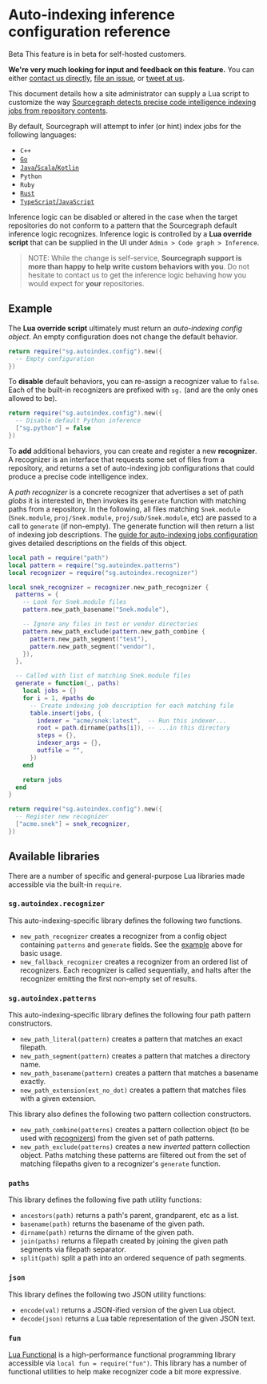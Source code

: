 # Auto-indexing inference configuration reference

<aside class="beta">
<p>
<span class="badge badge-beta">Beta</span> This feature is in beta for self-hosted customers.

<p><b>We're very much looking for input and feedback on this feature.</b> You can either <a href="https://about.sourcegraph.com/contact">contact us directly</a>, <a href="https://github.com/sourcegraph/sourcegraph">file an issue</a>, or <a href="https://twitter.com/sourcegraph">tweet at us</a>.</p>
</aside>
</p>
</aside>

This document details how a site administrator can supply a Lua script to customize the way [Sourcegraph detects precise code intelligence indexing jobs from repository contents](http://localhost:5080/code_navigation/explanations/auto_indexing_inference).

By default, Sourcegraph will attempt to infer (or hint) index jobs for the following languages:

- `C++`
- [`Go`](../explanations/auto_indexing_inference#go)
- [`Java`/`Scala`/`Kotlin`](../explanations/auto_indexing_inference#java)
- `Python`
- `Ruby`
- [`Rust`](../explanations/auto_indexing_inference#rust)
- [`TypeScript`/`JavaScript`](../explanations/auto_indexing_inference#typescript)

Inference logic can be disabled or altered in the case when the target repositories do not conform to a pattern that the Sourcegraph default inference logic recognizes. Inference logic is controlled by a **Lua override script** that can be supplied in the UI under `Admin > Code graph > Inference`.

> NOTE: While the change is self-service, **Sourcegraph support is more than happy to help write custom behaviors with you**. Do not hesitate to contact us to get the inference logic behaving how you would expect for **your** repositories.

## Example

The **Lua override script** ultimately must return an _auto-indexing config object_. An empty configuration does not change the default behavior.

```lua
return require("sg.autoindex.config").new({
  -- Empty configuration
})
```

To **disable** default behaviors, you can re-assign a recognizer value to `false`. Each of the built-in recognizers are prefixed with `sg.` (and are the only ones allowed to be).

```lua
return require("sg.autoindex.config").new({
  -- Disable default Python inference
  ["sg.python"] = false
})
```

To **add** additional behaviors, you can create and register a new **recognizer**. A recognizer is an interface that requests some set of files from a repository, and returns a set of auto-indexing job configurations that could produce a precise code intelligence index.

A _path recognizer_ is a concrete recognizer that advertises a set of path _globs_ it is interested in, then invokes its `generate` function with matching paths from a repository. In the following, all files matching `Snek.module` (`Snek.module`, `proj/Snek.module`, `proj/sub/Snek.module`, etc) are passed to a call to `generate` (if non-empty). The generate function will then return a list of indexing job descriptions. The [guide for auto-indexing jobs configuration](auto_indexing_configuration#keys-1) gives detailed descriptions on the fields of this object.

```lua
local path = require("path")
local pattern = require("sg.autoindex.patterns")
local recognizer = require("sg.autoindex.recognizer")

local snek_recognizer = recognizer.new_path_recognizer {
  patterns = {
    -- Look for Snek.module files
    pattern.new_path_basename("Snek.module"),

    -- Ignore any files in test or vendor directories
    pattern.new_path_exclude(pattern.new_path_combine {
      pattern.new_path_segment("test"),
      pattern.new_path_segment("vendor"),
    }),
  },

  -- Called with list of matching Snek.module files
  generate = function(_, paths)
    local jobs = {}
    for i = 1, #paths do
      -- Create indexing job description for each matching file
      table.insert(jobs, {
        indexer = "acme/snek:latest",  -- Run this indexer...
        root = path.dirname(paths[i]), -- ...in this directory
        steps = {},
        indexer_args = {},
        outfile = "",
      })
    end

    return jobs
  end
}

return require("sg.autoindex.config").new({
  -- Register new recognizer
  ["acme.snek"] = snek_recognizer,
})
```

## Available libraries

There are a number of specific and general-purpose Lua libraries made accessible via the built-in `require`.

### `sg.autoindex.recognizer`

This auto-indexing-specific library defines the following two functions.

<!-- TODO - document paths_for_content;api.register -->
- `new_path_recognizer` creates a recognizer from a config object containing `patterns` and `generate` fields. See the [example](#example) above for basic usage.
- `new_fallback_recognizer` creates a recognizer from an ordered list of recognizers. Each recognizer is called sequentially, and halts after the recognizer emitting the first non-empty set of results.

### `sg.autoindex.patterns`

This auto-indexing-specific library defines the following four path pattern constructors.

- `new_path_literal(pattern)` creates a pattern that matches an exact filepath.
- `new_path_segment(pattern)` creates a pattern that matches a directory name.
- `new_path_basename(pattern)` creates a pattern that matches a basename exactly.
- `new_path_extension(ext_no_dot)` creates a pattern that matches files with a given extension.

This library also defines the following two pattern collection constructors.

- `new_path_combine(patterns)` creates a pattern collection object (to be used with [recognizers](#sg-autoindex-recognizers)) from the given set of path patterns.
- `new_path_exclude(patterns)` creates a new _inverted_ pattern collection object. Paths matching these patterns are filtered out from the set of matching filepaths given to a recognizer's `generate` function.

### `paths`

This library defines the following five path utility functions:

- `ancestors(path)` returns a path's parent, grandparent, etc as a list.
- `basename(path)` returns the basename of the given path.
- `dirname(path)` returns the dirname of the given path.
- `join(paths)` returns a filepath created by joining the given path segments via filepath separator.
- `split(path)` split a path into an ordered sequence of path segments.

### `json`

This library defines the following two JSON utility functions:

- `encode(val)` returns a JSON-ified version of the given Lua object.
- `decode(json)` returns a Lua table representation of the given JSON text.

### `fun`

[Lua Functional](https://github.com/luafun/luafun/tree/cb6a7e25d4b55d9578fd371d1474b00e47bd29f3#lua-functional) is a high-performance functional programming library accessible via `local fun = require("fun")`. This library has a number of functional utilities to help make recognizer code a bit more expressive.
